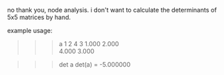 no thank you, node analysis. i don't want to calculate the determinants of 5x5 matrices by hand.

example usage:
>>> a 1 2 4 3
1.000	2.000	
4.000	3.000	

>>> det a
det(a) = -5.000000
